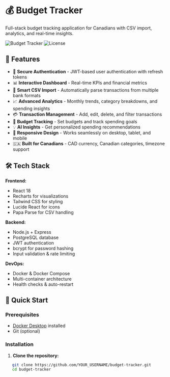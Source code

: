 # 💰 Budget Tracker

Full-stack budget tracking application for Canadians with CSV import, analytics, and real-time insights.

![Budget Tracker](https://img.shields.io/badge/version-1.0.0-blue)
![License](https://img.shields.io/badge/license-MIT-green)

## 🌟 Features

- 🔐 **Secure Authentication** - JWT-based user authentication with refresh tokens
- 📊 **Interactive Dashboard** - Real-time KPIs and financial metrics
- 📁 **Smart CSV Import** - Automatically parse transactions from multiple bank formats
- 📈 **Advanced Analytics** - Monthly trends, category breakdowns, and spending insights
- 💳 **Transaction Management** - Add, edit, delete, and filter transactions
- 🎯 **Budget Tracking** - Set budgets and track spending goals
- 💡 **AI Insights** - Get personalized spending recommendations
- 📱 **Responsive Design** - Works seamlessly on desktop, tablet, and mobile
- 🇨🇦 **Built for Canadians** - CAD currency, Canadian categories, timezone support

## 🛠️ Tech Stack

**Frontend:**
- React 18
- Recharts for visualizations
- Tailwind CSS for styling
- Lucide React for icons
- Papa Parse for CSV handling

**Backend:**
- Node.js + Express
- PostgreSQL database
- JWT authentication
- bcrypt for password hashing
- Input validation & rate limiting

**DevOps:**
- Docker & Docker Compose
- Multi-container architecture
- Health checks & auto-restart

## 🚀 Quick Start

### Prerequisites

- [Docker Desktop](https://www.docker.com/products/docker-desktop/) installed
- Git (optional)

### Installation

1. **Clone the repository:**
```bash
   git clone https://github.com/YOUR_USERNAME/budget-tracker.git
   cd budget-tracker